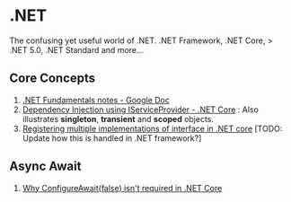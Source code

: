 # .NET
The confusing yet useful world of .NET. .NET Framework, .NET Core, > .NET 5.0, .NET Standard and more...

## Core Concepts
1. [.NET Fundamentals notes - Google Doc](https://docs.google.com/document/d/1wPccPg3ww1C32BZ71HGTNJDqm2VCzsJdP_3nTBqAfrE/edit)
2. [Dependency Injection using IServiceProvider - .NET Core](https://docs.microsoft.com/en-us/dotnet/core/extensions/dependency-injection-usage) : Also illustrates **singleton**, **transient** and **scoped** objects.
3. [Registering multiple implementations of interface in .NET core](https://dejanstojanovic.net/aspnet/2018/december/registering-multiple-implementations-of-the-same-interface-in-aspnet-core/) [TODO: Update how this is handled in .NET framework?]

## Async Await
1. [Why ConfigureAwait(false) isn't required in .NET Core](https://blog.stephencleary.com/2017/03/aspnetcore-synchronization-context.html)
